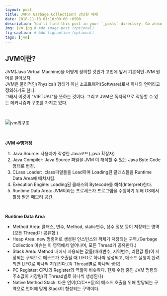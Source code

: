 ```yaml
---
layout: post
title: JVM과 Garbage Collection의 간단한 예제
date: 2018-11-18 01:10:00:00 +0900
description: You’ll find this post in your `_posts` directory. Go ahead and edit it and re-build the site to see your changes. # Add post description (optional)
img: jvm.jpg # Add image post (optional)
fig-caption: # Add figcaption (optional)
tags: [jvm]
---
```

## JVM이란?
JVM(Java Virtual Machine)을 어떻게 정의할 것인가 고민에 앞서 기본적인 JVM 원어를 알아보자.  
JVM은 물리적인(Physical) 형태가 아닌 소프트웨어(Software)로서 하나의 언어라고 정의하기도 한다.  
그래서 이것이 "VIRTUAL"을 뜻하는 것이다. 그리고 JVM은 독자적으로 작동할 수 있는 메커니즘과 구조를 가지고 있다.  

<br/>

![jvm의구조]({{site.baseurl}}/assets/img/jvm_architecture.png)  

<br/>

**JVM 수행과정**
1. Java Source: 사용자가 작성한 Java코드(.java 확장자)
2. Java Compiler: Java Source 파일을 JVM 이 해석할 수 있는 Java Byte Code 형태로 변경.
3. CLass Loader: .class파일들을 Load하여 Loading된 클래스들을 Runtime Data Area에 배치시킴.
4. Execution Engine: Loading된 클래스의 Bytecode를 해석(Interpret)한다.
5. Runtime Data Area: JVM이라는 프로세스가 프로그램을 수행하기 위해 OS에서 할당 받은 메모리 공간.  

<br/>

**Runtime Data Area**
* Method Area: 클래스, 변수, Method, static변수, 상수 정보 등이 저장되는 영역(모든 Thread가 공유함.)  
* Heap Area: new 명령어로 생성된 인스턴스와 객체가 저장되는 구역.(Garbage Collection 이슈는 이 영역에서 일어나며, 모든 Thread가 공유한다.)  
* Stack Area: Method 내에서 사용되는 값들(매개변수, 지역변수, 리턴값 등)이 저장되는 구역으로 메소드가 호출될 때 LIFO로 하나씩 생성되고, 메소드 실행이 완려되면 LIFO로 하나씩 지워진다.(각 Thread별로 하나씩 생성)
* PC Register: CPU의 Register와 역할이 비슷하다. 현재 수행 중인 JVM 명령의 주소값이 저장됨(각 Thread별로 하나씩 생성된다)
* Native Method Stack: 다른 언어(C/C++등)의 메소드 호출을 위해 할당되는 구역으로 언어에 맞게 Stack이 형성되는 구역이다.